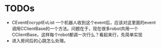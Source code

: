 # TODOs
- CEventEncryptEvList 一个机器人收到这个event后，应该对这里面的event 调用CClientBase的一个方法。问题在于，现在很多robot共用一个CClientBase，这样每个robot都调一次行么？看起来行，先简单实现
- 进入房间后的心跳怎么处理。